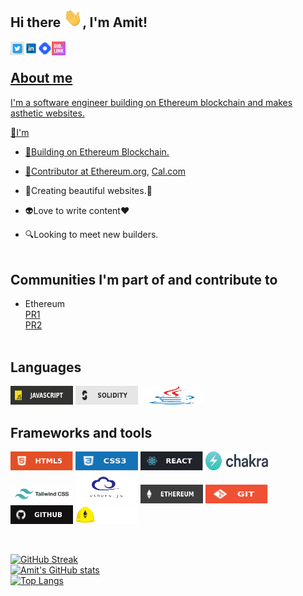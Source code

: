 ## Hi there <img src="https://github.com/ameeetgaikwad/ameeetgaikwad/blob/main/68747470733a2f2f6d656469612e67697068792e636f6d2f6d656469612f6876524a434c467a6361737252346961377a2f67697068792e676966.gif" height="30x" Width="30">, I'm Amit!
<a href="https://twitter.com/ameeetgaikwad">
  <img align="left" alt="amit" | "twitter" width="22px"
       src="https://github.com/ameeetgaikwad/ameeetgaikwad/blob/main/twitter.jpeg">
 <a href="https://www.linkedin.com/in/ameeetgaikwad/">
  <img align="left" alt="amit" | "twitter" width="22px"
       src="https://github.com/ameeetgaikwad/ameeetgaikwad/blob/main/linkedin.png">
  <a href="https://amitgaikwad.hashnode.dev/">
  <img align="left" alt="amit" | "twitter" width="22px"
       src="https://github.com/ameeetgaikwad/ameeetgaikwad/blob/main/icons8-hashnode-48.png">
   <a href="https://bio.link/ameet">
  <img align="left" alt="amit" | "twitter" width="22px"
       src="https://github.com/ameeetgaikwad/ameeetgaikwad/blob/main/biolink.webp">
<br>

## About me
I'm a software engineer building on Ethereum blockchain and makes asthetic websites.

🔭I'm
- 🔳Building on Ethereum Blockchain.
 
- 💎Contributor at <a href="https://ethereum.org">Ethereum.org</a>, <a href="https://cal.com">Cal.com</a>
 
- 🌱Creating beautiful websites.🚀
 
- 👽Love to write content❤

- 🔍Looking to meet new builders.
  <br>  <br>
     
<!-- ## Projects -->
     

     
## Communities I'm part of and contribute to
- Ethereum <br>
     <a href="https://github.com/ethereum/ethereum-org-website/pull/7893"> PR1</a> <br>
     <a href="https://github.com/ethereum/ethereum-org-website/pull/9500">PR2</a>
   <br>  <br> 
     
## Languages
<a><img src="https://github.com/ameeetgaikwad/ameeetgaikwad/blob/main/javascript.svg" height="30x" Width="100"></a>
<a><img src="https://github.com/ameeetgaikwad/ameeetgaikwad/blob/main/solidity2.svg" height="30x" Width="100"></a>
<a><img src="https://github.com/ameeetgaikwad/ameeetgaikwad/blob/main/java.svg" height="30x" Width="100"></a>
      
   
## Frameworks and tools
<a><img src="https://github.com/ameeetgaikwad/ameeetgaikwad/blob/main/html.svg" height="30x" Width="100"></a>
<a><img src="https://github.com/ameeetgaikwad/ameeetgaikwad/blob/main/css.svg" height="30x" Width="100"></a>
<a><img src="https://github.com/ameeetgaikwad/ameeetgaikwad/blob/main/react.svg" height="30x" Width="100"></a>
<a><img src="https://github.com/ameeetgaikwad/ameeetgaikwad/blob/main/download.jpeg" height="30x" Width="100"></a> <br>
<a><img src="https://github.com/ameeetgaikwad/ameeetgaikwad/blob/main/tailwind.png" height="30x" Width="100"></a>
<a><img src="https://github.com/ameeetgaikwad/ameeetgaikwad/blob/main/download%20(1).png" height="50x" Width="100"></a>
<a><img src="https://github.com/ameeetgaikwad/ameeetgaikwad/blob/main/Ethereum.svg" height="30x" Width="100"></a>
<a><img src="https://github.com/ameeetgaikwad/ameeetgaikwad/blob/main/git.svg" height="30x" Width="100"></a> <br>
<a><img src="https://github.com/ameeetgaikwad/ameeetgaikwad/blob/main/github.svg" height="30x" Width="100"></a>
<a><img src="https://github.com/ameeetgaikwad/ameeetgaikwad/blob/main/hardhat.svg" height="30x" Width="100"></a>

     
   
     
   <br>  
  
 [![GitHub Streak](https://streak-stats.demolab.com/?user=ameeetgaikwad&theme=dark)](https://git.io/streak-stats) <br>
 [![Amit's GitHub stats](https://github-readme-stats.vercel.app/api?username=ameeetgaikwad&theme=dark)](https://github.com/anuraghazra/github-readme-stats) <br>
 [![Top Langs](https://github-readme-stats.vercel.app/api/top-langs/?username=ameeetgaikwad&layout=compact&theme=dark)](https://github.com/anuraghazra/github-readme-stats)
